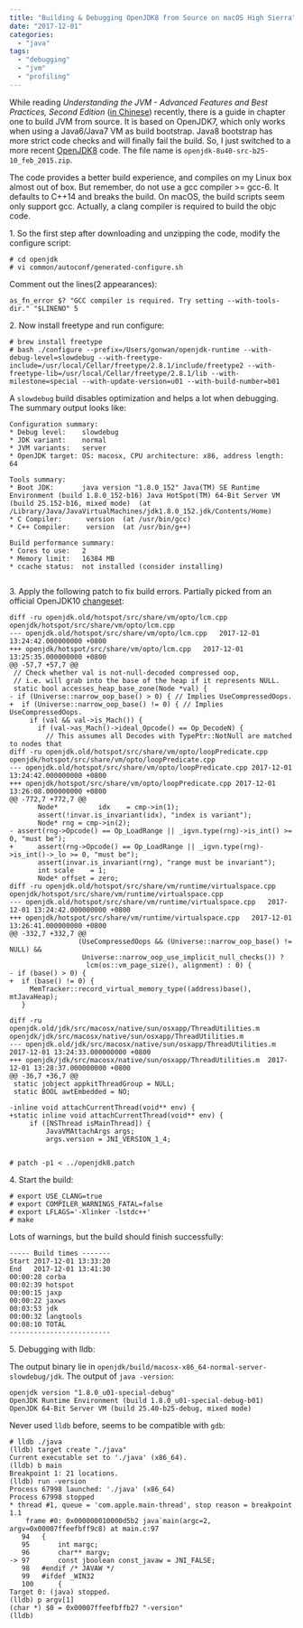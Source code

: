 ```yaml
---
title: "Building & Debugging OpenJDK8 from Source on macOS High Sierra"
date: "2017-12-01"
categories: 
  - "java"
tags: 
  - "debugging"
  - "jvm"
  - "profiling"
---
```


While reading _Understanding the JVM - Advanced Features and Best Practices, Second Edition_ ([in Chinese](https://www.amazon.cn/dp/B00D2ID4PK/)) recently, there is a guide in chapter one to build JVM from source. It is based on OpenJDK7, which only works when using a Java6/Java7 VM as build bootstrap. Java8 bootstrap has more strict code checks and will finally fail the build. So, I just switched to a more recent [OpenJDK8](http://jdk.java.net/java-se-ri/8) code. The file name is `openjdk-8u40-src-b25-10_feb_2015.zip`.

The code provides a better build experience, and compiles on my Linux box almost out of box. But remember, do not use a gcc compiler >= gcc-6. It defaults to C++14 and breaks the build. On macOS, the build scripts seem only support gcc. Actually, a clang compiler is required to build the objc code.

1\. So the first step after downloading and unzipping the code, modify the configure script:

```
# cd openjdk
# vi common/autoconf/generated-configure.sh
```

Comment out the lines(2 appearances):

```
as_fn_error $? "GCC compiler is required. Try setting --with-tools-dir." "$LINENO" 5
```

2\. Now install freetype and run configure:

```
# brew install freetype
# bash ./configure --prefix=/Users/gonwan/openjdk-runtime --with-debug-level=slowdebug --with-freetype-include=/usr/local/Cellar/freetype/2.8.1/include/freetype2 --with-freetype-lib=/usr/local/Cellar/freetype/2.8.1/lib --with-milestone=special --with-update-version=u01 --with-build-number=b01
```

A `slowdebug` build disables optimization and helps a lot when debugging. The summary output looks like:

```
Configuration summary:
* Debug level:    slowdebug
* JDK variant:    normal
* JVM variants:   server
* OpenJDK target: OS: macosx, CPU architecture: x86, address length: 64

Tools summary:
* Boot JDK:       java version "1.8.0_152" Java(TM) SE Runtime Environment (build 1.8.0_152-b16) Java HotSpot(TM) 64-Bit Server VM (build 25.152-b16, mixed mode)  (at /Library/Java/JavaVirtualMachines/jdk1.8.0_152.jdk/Contents/Home)
* C Compiler:      version  (at /usr/bin/gcc)
* C++ Compiler:    version  (at /usr/bin/g++)

Build performance summary:
* Cores to use:   2
* Memory limit:   16384 MB
* ccache status:  not installed (consider installing)


```

3\. Apply the following patch to fix build errors. Partially picked from an official OpenJDK10 [changeset](http://hg.openjdk.java.net/jdk10/jdk10/hotspot/rev/316854ef2fa2):

```
diff -ru openjdk.old/hotspot/src/share/vm/opto/lcm.cpp openjdk/hotspot/src/share/vm/opto/lcm.cpp
--- openjdk.old/hotspot/src/share/vm/opto/lcm.cpp	2017-12-01 13:24:42.000000000 +0800
+++ openjdk/hotspot/src/share/vm/opto/lcm.cpp	2017-12-01 13:25:35.000000000 +0800
@@ -57,7 +57,7 @@
 // Check whether val is not-null-decoded compressed oop,
 // i.e. will grab into the base of the heap if it represents NULL.
 static bool accesses_heap_base_zone(Node *val) {
- if (Universe::narrow_oop_base() > 0) { // Implies UseCompressedOops.
+  if (Universe::narrow_oop_base() != 0) { // Implies UseCompressedOops.
     if (val && val->is_Mach()) {
       if (val->as_Mach()->ideal_Opcode() == Op_DecodeN) {
         // This assumes all Decodes with TypePtr::NotNull are matched to nodes that
diff -ru openjdk.old/hotspot/src/share/vm/opto/loopPredicate.cpp openjdk/hotspot/src/share/vm/opto/loopPredicate.cpp
--- openjdk.old/hotspot/src/share/vm/opto/loopPredicate.cpp	2017-12-01 13:24:42.000000000 +0800
+++ openjdk/hotspot/src/share/vm/opto/loopPredicate.cpp	2017-12-01 13:26:08.000000000 +0800
@@ -772,7 +772,7 @@
       Node*          idx    = cmp->in(1);
       assert(!invar.is_invariant(idx), "index is variant");
       Node* rng = cmp->in(2);
- assert(rng->Opcode() == Op_LoadRange || _igvn.type(rng)->is_int() >= 0, "must be");
+      assert(rng->Opcode() == Op_LoadRange || _igvn.type(rng)->is_int()->_lo >= 0, "must be");
       assert(invar.is_invariant(rng), "range must be invariant");
       int scale    = 1;
       Node* offset = zero;
diff -ru openjdk.old/hotspot/src/share/vm/runtime/virtualspace.cpp openjdk/hotspot/src/share/vm/runtime/virtualspace.cpp
--- openjdk.old/hotspot/src/share/vm/runtime/virtualspace.cpp	2017-12-01 13:24:42.000000000 +0800
+++ openjdk/hotspot/src/share/vm/runtime/virtualspace.cpp	2017-12-01 13:26:41.000000000 +0800
@@ -332,7 +332,7 @@
                 (UseCompressedOops && (Universe::narrow_oop_base() != NULL) &&
                  Universe::narrow_oop_use_implicit_null_checks()) ?
                   lcm(os::vm_page_size(), alignment) : 0) {
- if (base() > 0) {
+  if (base() != 0) {
     MemTracker::record_virtual_memory_type((address)base(), mtJavaHeap);
   }
 
diff -ru openjdk.old/jdk/src/macosx/native/sun/osxapp/ThreadUtilities.m openjdk/jdk/src/macosx/native/sun/osxapp/ThreadUtilities.m
--- openjdk.old/jdk/src/macosx/native/sun/osxapp/ThreadUtilities.m	2017-12-01 13:24:33.000000000 +0800
+++ openjdk/jdk/src/macosx/native/sun/osxapp/ThreadUtilities.m	2017-12-01 13:28:37.000000000 +0800
@@ -36,7 +36,7 @@
 static jobject appkitThreadGroup = NULL;
 static BOOL awtEmbedded = NO;
 
-inline void attachCurrentThread(void** env) {
+static inline void attachCurrentThread(void** env) {
     if ([NSThread isMainThread]) {
         JavaVMAttachArgs args;
         args.version = JNI_VERSION_1_4;


```

```
# patch -p1 < ../openjdk8.patch
```

4\. Start the build:

```
# export USE_CLANG=true
# export COMPILER_WARNINGS_FATAL=false
# export LFLAGS='-Xlinker -lstdc++'
# make
```

Lots of warnings, but the build should finish successfully:

```
----- Build times -------
Start 2017-12-01 13:33:20
End   2017-12-01 13:41:30
00:00:28 corba
00:02:39 hotspot
00:00:15 jaxp
00:00:22 jaxws
00:03:53 jdk
00:00:32 langtools
00:08:10 TOTAL
-------------------------
```

5\. Debugging with lldb:

The output binary lie in `openjdk/build/macosx-x86_64-normal-server-slowdebug/jdk`. The output of `java -version`:

```
openjdk version "1.8.0_u01-special-debug"
OpenJDK Runtime Environment (build 1.8.0_u01-special-debug-b01)
OpenJDK 64-Bit Server VM (build 25.40-b25-debug, mixed mode)
```

Never used `lldb` before, seems to be compatible with `gdb`:

```
# lldb ./java
(lldb) target create "./java"
Current executable set to './java' (x86_64).
(lldb) b main
Breakpoint 1: 21 locations.
(lldb) run -version
Process 67998 launched: './java' (x86_64)
Process 67998 stopped
* thread #1, queue = 'com.apple.main-thread', stop reason = breakpoint 1.1
    frame #0: 0x000000010000d5b2 java`main(argc=2, argv=0x00007ffeefbff9c8) at main.c:97
   94  	{
   95  	    int margc;
   96  	    char** margv;
-> 97  	    const jboolean const_javaw = JNI_FALSE;
   98  	#endif /* JAVAW */
   99  	#ifdef _WIN32
   100 	    {
Target 0: (java) stopped.
(lldb) p argv[1]
(char *) $0 = 0x00007ffeefbffb27 "-version"
(lldb)
```
